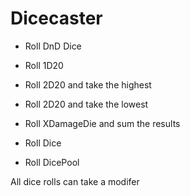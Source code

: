 

# Dicecaster

- Roll DnD Dice

- Roll 1D20
- Roll 2D20 and take the highest
- Roll 2D20 and take the lowest

- Roll XDamageDie and sum the results

- Roll Dice
- Roll DicePool

All dice rolls can take a modifer